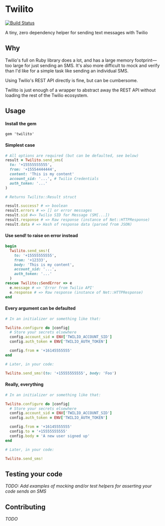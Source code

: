 # Twilito

[![Build Status](https://travis-ci.org/alexford/twilito.svg?branch=master)](https://travis-ci.org/alexford/twilito)

A tiny, zero dependency helper for sending text messages with Twilio

## Why

Twilio's full on Ruby library does a lot, and has a large memory footprint—too large for just sending an SMS. It's also more difficult to mock and verify than I'd like for a simple task like sending an individual SMS.

Using Twilio's REST API directly is fine, but can be cumbersome.

Twilito is just enough of a wrapper to abstract away the REST API without loading the rest of the Twilio ecosystem.

## Usage

#### Install the gem

```
gem 'twilito'
```

#### Simplest case

```ruby
# All options are required (but can be defaulted, see below)
result = Twilito.send_sms(
  to: '+15555555555',
  from: '+15554444444',
  content: 'This is my content'
  account_sid: '...', # Twilio Credentials
  auth_token: '...'
)

# Returns Twilito::Result struct

result.success? # => boolean
result.errors # => [] or error messages
result.sid #=> Twilio SID for Message (SM[...])
result.response # => Raw response (instance of Net::HTTPResponse)
result.data # => Hash of response data (parsed from JSON)
```

#### Use send! to raise on error instead

```ruby
begin
  Twilito.send_sms!(
    to: '+15555555555',
    from: '+12333',
    body: 'This is my content',
    account_sid: '...',
    auth_token: '...'
  )
rescue Twilito::SendError => e
  e.message # => 'Error from Twilio API'
  e.response # => Raw response (instance of Net::HTTPResponse)
end
```

#### Every argument can be defaulted

```ruby
# In an initializer or something like that:

Twilito.configure do |config|
  # Store your secrets elsewhere
  config.account_sid = ENV['TWILIO_ACCOUNT_SID']
  config.auth_token = ENV['TWILIO_AUTH_TOKEN']

  config.from = '+16145555555'
end
```

```ruby
# Later, in your code:

Twilito.send_sms!(to: '+15555555555', body: 'Foo')
```

#### Really, everything

```ruby
# In an initializer or something like that:

Twilito.configure do |config|
  # Store your secrets elsewhere
  config.account_sid = ENV['TWILIO_ACCOUNT_SID']
  config.auth_token = ENV['TWILIO_AUTH_TOKEN']

  config.from = '+16145555555'
  config.to = '+15555555555'
  config.body = 'A new user signed up'
end
```

```ruby
# Later, in your code:

Twilito.send_sms!
```

## Testing your code

_TODO: Add examples of mocking and/or test helpers for asserting your code sends an SMS_

## Contributing

_TODO_
